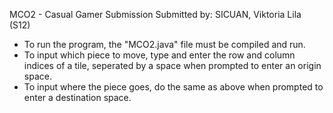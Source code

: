 MCO2 - Casual Gamer Submission
Submitted by: SICUAN, Viktoria Lila (S12)

* To run the program, the "MCO2.java" file must be compiled and run.
* To input which piece to move, type and enter the row and column indices of a tile,
  seperated by a space when prompted to enter an origin space.
* To input where the piece goes, do the same as above when prompted to enter a destination space.
